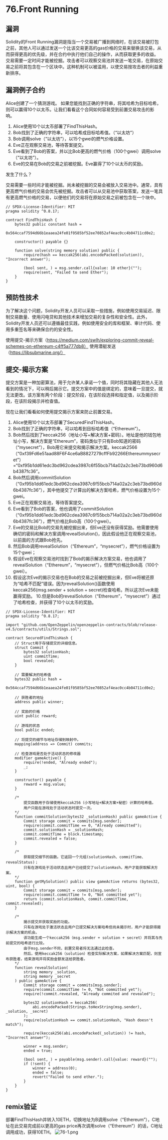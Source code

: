# 76.Front Running
## 漏洞
Solidity的Front Running漏洞是指当一个交易被广播到网络时，在该交易被打包之前，其他人可以通过发送一个比该交易更高的gas价格的交易来替换该交易，从而获得更高的优先级，并在合约中执行他们自己的操作，从而获取更多的收益。
交易需要一定时间才能被挖掘。攻击者可以观察交易池并发送一笔交易，在原始交易之前将其包含在一个区块中。这种机制可以被滥用，以使交易按攻击者的利益重新排序。

## 漏洞例子合约
Alice创建了一个猜测游戏。
如果您能找到正确的字符串，将其哈希为目标哈希，则可以赢得10个以太币。让我们看看这个合同如何容易受到前置交易攻击的影响。


1. Alice使用10个以太币部署了FindThisHash。
2. Bob找到了正确的字符串，可以哈希成目标哈希值。（“以太坊”）
3. Bob调用solve（“以太坊”），以15个gwei的燃气价格设置。
4. Eve正在观察交易池，等待答案提交。
5. Eve看到了Bob的答案，并以比Bob更高的燃气价格（100个gwei）调用solve（“以太坊”）。
6. Eve的交易在Bob的交易之前被挖掘。Eve赢得了10个以太币的奖励。

发生了什么？

交易需要一些时间才能被挖掘。尚未被挖掘的交易会被放入交易池中。通常，具有更高燃气价格的交易会优先被挖掘。攻击者可以从交易池中获取答案，发送一笔具有更高燃气价格的交易，以便他们的交易将在原始交易之前被包含在一个块中。
```solidity
// SPDX-License-Identifier: MIT
pragma solidity ^0.8.17;

contract FindThisHash {
    bytes32 public constant hash =
        0x564ccaf7594d66b1eaaea24fe01f0585bf52ee70852af4eac0cc4b04711cd0e2;

    constructor() payable {}

    function solve(string memory solution) public {
        require(hash == keccak256(abi.encodePacked(solution)), "Incorrect answer");

        (bool sent, ) = msg.sender.call{value: 10 ether}("");
        require(sent, "Failed to send Ether");
    }
}
```
## 预防性技术
为了解决这个问题，Solidity开发人员可以采取一些措施，例如使用交易延迟、限制交易数量、使用闪电贷和其他技术来增加交易的复杂性和安全性。此外，Solidity开发人员还可以遵循最佳实践，例如使用安全的库和框架、审计代码、使用多重签名等来确保合约的安全性。

使用提交-揭示方案（https://medium.com/swlh/exploring-commit-reveal-schemes-on-ethereum-c4ff5a777db8）
使用潜艇发送（https://libsubmarine.org/）
## 提交-揭示方案
提交方案是一种加密算法，用于允许某人承诺一个值，同时将其隐藏在其他人无法看到的情况下，可以稍后揭示它。提交方案中的值是绑定的，意味着一旦提交，就无法更改。该方案有两个阶段：提交阶段，在该阶段选择和指定值，以及揭示阶段，在该阶段揭示并检查值。
   
   现在让我们看看如何使用提交揭示方案来防止前置交易。
1. Alice使用10个以太币部署了SecuredFindThisHash。
2. Bob找到了正确的字符串，可以哈希到目标哈希值（“Ethereum”）。
3. Bob然后找到了keccak256（地址小写+解决方案+密码）。地址是他的钱包地址小写，解决方案是“Ethereum”，密码类似于只有Bob知道的密码（“mysecret”），Bob用它来提交和揭示解决方案。keccak2566（“0xf39Fd6e51aad88F6F4ce6aB8827279cffFb92266Ethereummysecret”）=“0xf95b1dd61edc3bd962cdea3987c6f55bcb714a02a2c3eb73bd960d6b4387fc36”。
4. Bob然后调用commitSolution（“0xf95b1dd61edc3bd962cdea3987c6f55bcb714a02a2c3eb73bd960d6b4387fc36”），其中他提交了计算出的解决方案哈希，燃气价格设置为15个gwei。
5. Eve正在观察交易池，等待答案提交。
6. Eve看到了Bob的答案，他也调用了commitSolution（“0xf95b1dd61edc3bd962cdea3987c6f55bcb714a02a2c3eb73bd960d6b4387fc36”），燃气价格比Bob高（100个gwei）。
7. Eve的交易比Bob的交易先被挖掘出来，但Eve还没有获得奖励。他需要使用确切的密码和解决方案调用revealSolution()，因此假设他正在观察交易池，以前面的方式跟Bob抢先。
8. 然后Bob调用revealSolution（“Ethereum”，“mysecret”），燃气价格设置为15个gwei；
9. 假设Eve在观察交易池时找到了Bob的揭示解决方案交易，他也调用了revealSolution（“Ethereum”，“mysecret”），但燃气价格比Bob高（100个gwei）。
10. 假设这次Eve的揭示交易也在Bob的交易之前被挖掘出来，但Eve将被还原为“哈希不匹配”错误。因为revealSolution()函数使用keccak256(msg.sender + solution + secret)检查哈希。所以这次Eve未能赢得奖励。
10.但是Bob的revealSolution（“Ethereum”，“mysecret”）通过了哈希检查，并获得了10个以太币的奖励。

```solidity
// SPDX-License-Identifier: MIT
pragma solidity ^0.8.17;

import "github.com/OpenZeppelin/openzeppelin-contracts/blob/release-v4.5/contracts/utils/Strings.sol";

contract SecuredFindThisHash {
    // Struct用于存储提交的详细信息。
    struct Commit {
        bytes32 solutionHash;
        uint commitTime;
        bool revealed;
    }

    // 需要解决的哈希值
    bytes32 public hash =
        0x564ccaf7594d66b1eaaea24fe01f0585bf52ee70852af4eac0cc4b04711cd0e2;

    // 获胜者的地址
    address public winner;

    // 奖励的价格
    uint public reward;

    // 游戏的状态
    bool public ended;

    // 将提交的细节与地址存储到映射中。
    mapping(address => Commit) commits;

    // 检查游戏是否处于活动状态的修改器
    modifier gameActive() {
        require(!ended, "Already ended");
        _;
    }

    constructor() payable {
        reward = msg.value;
    }

    /* 
        提交函数用于存储使用keccak256（小写地址+解决方案+秘密）计算的哈希值。
        用户只能在游戏处于活动状态时提交一次。
    */
    function commitSolution(bytes32 _solutionHash) public gameActive {
        Commit storage commit = commits[msg.sender];
        require(commit.commitTime == 0, "Already committed");
        commit.solutionHash = _solutionHash;
        commit.commitTime = block.timestamp;
        commit.revealed = false;
    }

    /* 
        获取提交细节的函数。它返回一个元组(solutionHash、commitTime、revealStatus)；
        只有在游戏处于活动状态且用户已经提交了solutionHash，用户才能获取解决方案。
    */
    function getMySolution() public view gameActive returns (bytes32, uint, bool) {
        Commit storage commit = commits[msg.sender];
        require(commit.commitTime != 0, "Not committed yet");
        return (commit.solutionHash, commit.commitTime, commit.revealed);
    }

    /* 
        揭示提交并获取奖励的功能。
        只有在游戏处于激活状态且用户已提交解决方案哈希但尚未揭示时，用户才能获得揭示解决方案的机会。
        该功能生成一个keccak256（msg.sender + solution + secret）并将其与先前提交的哈希进行比较。
        由于msg.sender不同，前置交易者将无法通过此检查。
        然后，使用keccak256（solution）检查实际解决方案，如果解决方案匹配，则宣布获胜者，结束游戏并将奖励金额发送给获胜者。
    */
    function revealSolution(
        string memory _solution,
        string memory _secret
    ) public gameActive {
        Commit storage commit = commits[msg.sender];
        require(commit.commitTime != 0, "Not committed yet");
        require(!commit.revealed, "Already commited and revealed");

        bytes32 solutionHash = keccak256(
            abi.encodePacked(Strings.toHexString(msg.sender), _solution, _secret)
        );
        require(solutionHash == commit.solutionHash, "Hash doesn't match");

        require(keccak256(abi.encodePacked(_solution)) != hash, "Incorrect answer");

        winner = msg.sender;
        ended = true;

        (bool sent, ) = payable(msg.sender).call{value: reward}("");
        if (!sent) {
            winner = address(0);
            ended = false;
            revert("Failed to send ether.");
        }
    }
}
```
## remix验证
部署FindThisHash并转入10ETH，切换地址为B调用solve（“Ethereum”），C地址在此交易完成前以更高的gas price再次调用solve（“Ethereum”）的话，C地址调用成功，获得10ETH。
![76-1.png](./img/76-1.png)
